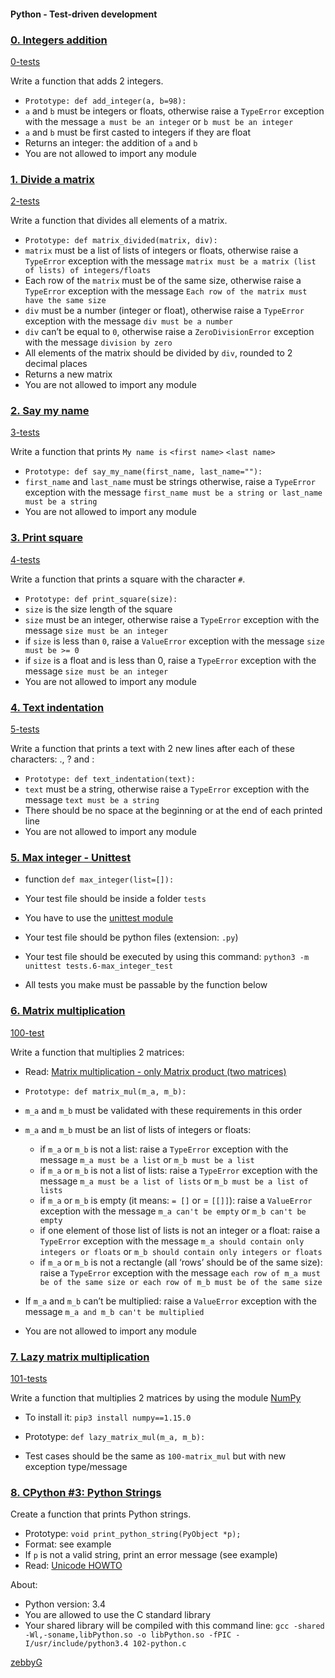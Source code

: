 #### Python - Test-driven development

### [0. Integers addition](0-add_integer.py)
[0-tests](0-add_integer.txt)

Write a function that adds 2 integers.

- `Prototype: def add_integer(a, b=98):`
- `a` and `b` must be integers or floats, otherwise raise a `TypeError` exception with the message `a must be an integer` or `b must be an integer`
- `a` and `b` must be first casted to integers if they are float
- Returns an integer: the addition of `a` and `b`
- You are not allowed to import any module

### [1. Divide a matrix](2-matrix_divided.py)
 [2-tests](2-matrix_divided.txt)
 
Write a function that divides all elements of a matrix.

- `Prototype: def matrix_divided(matrix, div):`
- `matrix` must be a list of lists of integers or floats, otherwise raise a `TypeError` exception with the message `matrix must be a matrix (list of lists) of integers/floats`
- Each row of the `matrix` must be of the same size, otherwise raise a `TypeError` exception with the message `Each row of the matrix must have the same size`
- `div` must be a number (integer or float), otherwise raise a `TypeError` exception with the message `div must be a number`
- `div` can’t be equal to `0`, otherwise raise a `ZeroDivisionError` exception with the message `division by zero`
- All elements of the matrix should be divided by `div`, rounded to 2 decimal places
- Returns a new matrix
- You are not allowed to import any module

### [2. Say my name](3-say_my_name.py)
 [3-tests](3-say_my_name.txt)

Write a function that prints `My name is` `<first name>` `<last name>`

- `Prototype: def say_my_name(first_name, last_name=""):`
- `first_name` and `last_name` must be strings otherwise, raise a `TypeError` exception with the message `first_name must be a string or last_name must be a string`
- You are not allowed to import any module

### [3. Print square](4-print_square.py)
 [4-tests](4-print_square.txt)

Write a function that prints a square with the character `#`.

- `Prototype: def print_square(size):`
- `size` is the size length of the square
- `size` must be an integer, otherwise raise a `TypeError` exception with the message `size must be an integer`
- if `size` is less than `0`, raise a `ValueError` exception with the message `size must be >= 0`
- if `size` is a float and is less than 0, raise a `TypeError` exception with the message `size must be an integer`
- You are not allowed to import any module

### [4. Text indentation](5-text_indentation.py)
 [5-tests](5-text_indentation.txt)

Write a function that prints a text with 2 new lines after each of these characters: ., ? and :

- `Prototype: def text_indentation(text):`
- `text` must be a string, otherwise raise a `TypeError` exception with the message `text must be a string`
- There should be no space at the beginning or at the end of each printed line
- You are not allowed to import any module

### [5. Max integer - Unittest](tests/6-max_integer_test.py)

- function `def max_integer(list=[]):`

- Your test file should be inside a folder `tests`
- You have to use the <a href="https://docs.python.org/3.4/library/unittest.html#module-unittest">unittest module</a>
- Your test file should be python files (extension: `.py`)
- Your test file should be executed by using this command: `python3 -m unittest tests.6-max_integer_test`
- All tests you make must be passable by the function below

### [6. Matrix multiplication](100-matrix_mul.py)
 [100-test](100-matrix_mul.txt)

Write a function that multiplies 2 matrices:

- Read: <a href="https://en.wikipedia.org/wiki/Matrix_multiplication">Matrix multiplication - only Matrix product (two matrices)</a>

- `Prototype: def matrix_mul(m_a, m_b):`

- `m_a` and `m_b` must be validated with these requirements in this order

- `m_a` and `m_b` must be an list of lists of integers or floats:

    - if `m_a` or `m_b` is not a list: raise a `TypeError` exception with the message `m_a must be a list` or `m_b must be a list`
    - if `m_a` or `m_b` is not a list of lists: raise a `TypeError` exception with the message `m_a must be a list of lists` or `m_b must be a list of lists`
    - if `m_a` or `m_b` is empty (it means: `= []` or = `[[]]`): raise a `ValueError` exception with the message `m_a can't be empty` or `m_b can't be empty`
    - if one element of those list of lists is not an integer or a float: raise a `TypeError` exception with the message `m_a should contain only integers or floats` or `m_b should contain only integers or floats`
    - if `m_a` or `m_b` is not a rectangle (all ‘rows’ should be of the same size): raise a `TypeError` exception with the message `each row of m_a must be of the same size or each row of m_b must be of the same size`
- If `m_a` and `m_b` can’t be multiplied: raise a `ValueError` exception with the message `m_a and m_b can't be multiplied`

- You are not allowed to import any module

### [7. Lazy matrix multiplication](101-lazy_matrix_mul.py)
 [101-tests](101-lazy_matrix_mul.txt)

Write a function that multiplies 2 matrices by using the module <a href="https://numpy.org/">NumPy</a>

- To install it: `pip3 install numpy==1.15.0`

- Prototype: `def lazy_matrix_mul(m_a, m_b):`
- Test cases should be the same as `100-matrix_mul` but with new exception type/message

### [8. CPython #3: Python Strings](102-python.c)

Create a function that prints Python strings.

- Prototype: `void print_python_string(PyObject *p);`
- Format: see example
- If `p` is not a valid string, print an error message (see example)
- Read: <a href="https://docs.python.org/3.4/howto/unicode.html">Unicode HOWTO</a>

About:

- Python version: 3.4
- You are allowed to use the C standard library
- Your shared library will be compiled with this command line: `gcc -shared -Wl,-soname,libPython.so -o libPython.so -fPIC -I/usr/include/python3.4 102-python.c`

<a href="https://github.com/zebbyG?tab=repositories">zebbyG</a>




